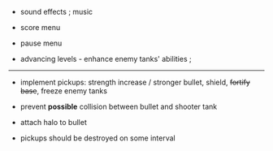 
- sound effects ; music

- score menu

- pause menu

- advancing levels - enhance enemy tanks' abilities ;


***

- implement pickups: strength increase / stronger bullet, shield, ~~fortify base~~, freeze enemy tanks

- prevent **possible** collision between bullet and shooter tank

- attach halo to bullet

- pickups should be destroyed on some interval

